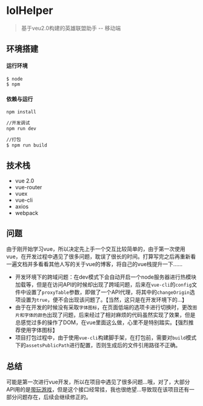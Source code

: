 # lolHelper

> 基于veu2.0构建的英雄联盟助手 -- 移动端

## 环境搭建

#### 运行环境

```bash
$ node
$ npm
```

#### 依赖与运行

``` bash
npm install

//开发调试
npm run dev

//打包
$ npm run build
```

## 技术栈

* vue 2.0
* vue-router
* vuex
* vue-cli
* axios
* webpack

## 问题

由于刚开始学习vue，所以决定先上手一个交互比较简单的，由于第一次使用vue，在开发过程中遇见了很多问题，耽误了很长的时间。打算写完之后再重新看一遍文档并多看看其他人写的关于vue的博客，将自己的vue栈提升一下......

* 开发环境下的跨域问题：在dev模式下会自动开启一个node服务器进行热模块加载等，但是在访问API的时候却出现了跨域问题，后来在`vue-cli`的`config`文件中设置了`proxyTable`参数，即做了一个API代理，将其中的`changeOrigin`选项设置为`true`，便不会出现该问题了。【当然，这只是在开发环境下的...】
* 由于在开发的时候没有采取`字体图标`，在页面低端的选项卡进行切换时，更改`图片和字体的颜色`出现了问题，后来经过了相对麻烦的代码虽然实现了效果，但是总感觉过多的操作了DOM，在vue里面这么做，心里不是特别踏实。【强烈推荐使用字体图标】
* 项目打包过程中，由于使用`vue-cli`构建脚手架，在打包前，需要对`build`模式下的`assetsPublicPath`进行配置，否则生成后的文件引用路径不正确。

## 总结

可能是第一次进行vue开发，所以在项目中遇见了很多问题...哦，对了，大部分API用的是[带玩游戏](www.games-cube.com)，但是这个接口经常挂，我也很绝望...导致现在该项目还有一部分问题存在，后续会继续修正的。